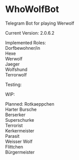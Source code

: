 # WhoWolfBot
Telegram Bot for playing Werwolf

Current Version: 2.0.6.2

Implemented Roles:\
Dorfbewohner/in\
Hexe\
Werwolf\
Jaeger\
Wolfshund\
Terrorwolf

Testing:

WIP:

Planned:
Rotkaeppchen\
Harter Bursche\
Berserker\
Superschurke\
Terrorist\
Kerkermeister\
Parasit\
Weisser Wolf\
Flittchen\
Bürgermeister